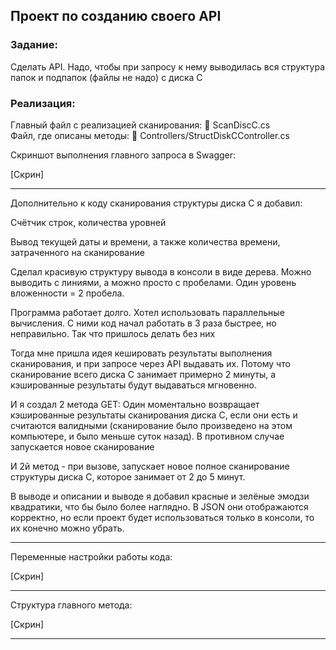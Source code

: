 ﻿## Проект по созданию своего API

### Задание: 

Сделать API. Надо, чтобы при запросу к нему выводилась вся структура папок и подпапок (файлы не надо) с диска С

### Реализация: 

Главный файл с реализацией сканирования: 📘 ScanDiscC.cs  
Файл, где описаны методы: 📒 Controllers/StructDiskCController.cs

Скриншот выполнения главного запроса в Swagger:

[Скрин]

---

Дополнительно к коду сканирования структуры диска С я добавил:

Счётчик строк, количества уровней

Вывод текущей даты и времени, а также количества времени, затраченного на сканирование

Сделал красивую структуру вывода в консоли в виде дерева. Можно выводить с линиями, а можно просто с пробелами. Один уровень вложенности = 2 пробела.

Программа работает долго. Хотел использовать параллельные вычисления. С ними код начал работать в 3 раза быстрее, но неправильно. Так что пришлось делать без них

Тогда мне пришла идея кешировать результаты выполнения сканирования, и при запросе через API выдавать их. Потому что сканирование всего диска С занимает примерно 2 минуты, а кэшированные результаты будут выдаваться мгновенно.

И я создал 2 метода GET: Один моментально возвращает кэшированные результаты сканирования диска С, если они есть и считаются валидными (сканирование было произведено на этом компьютере, и было меньше суток назад). В противном случае запускается новое сканирование

И 2й метод - при вызове, запускает новое полное сканирование структуры диска С, которое занимает от 2 до 5 минут.

В выводе и описании и выводе я добавил красные и зелёные эмодзи квадратики, что бы было более наглядно. В JSON они отображаются корректно, но если проект будет использоваться только в консоли, то их конечно можно убрать.

---

Переменные настройки работы кода:

[Скрин]

---

Структура главного метода:

[Скрин]

---
